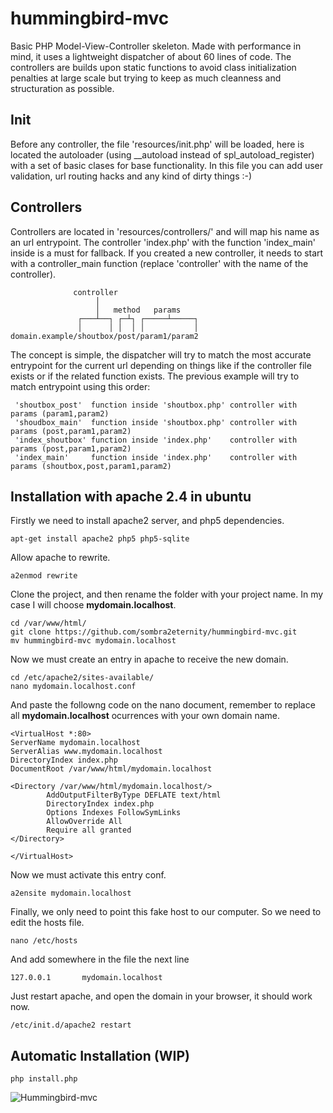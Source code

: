 hummingbird-mvc
===============

Basic PHP Model-View-Controller skeleton. Made with performance in mind, it uses a
lightweight dispatcher of about 60 lines of code. The controllers are builds upon
static functions to avoid class initialization penalties at large scale but trying
to keep as much cleanness and structuration as possible.

Init
----
Before any controller, the file 'resources/init.php' will be loaded, here is located 
the autoloader (using __autoload instead of spl\_autoload\_register) with a set of
basic clases for base functionality. In this file you can add user validation, url 
routing hacks and any kind of dirty things :-)

Controllers
-----------

Controllers are located in 'resources/controllers/' and will map his name as an url
entrypoint. The controller 'index.php' with the function 'index_main' inside is a 
must for fallback. If you created a new controller, it needs to start with a 
controller_main function (replace 'controller' with the name of the controller).


```
              controller
                   │
                   │   method   params
               ┌───┴──┐ ┌─┴┐ ┌─────┴─────┐
               │      │ │  │ │           │
domain.example/shoutbox/post/param1/param2
```

The concept is simple, the dispatcher will try to match the most accurate entrypoint
for the current url depending on things like if the controller file exists or if the
related function exists. The previous example will try to match entrypoint using this order:

```
 'shoutbox_post'  function inside 'shoutbox.php' controller with params (param1,param2)
 'shoudbox_main'  function inside 'shoutbox.php' controller with params (post,param1,param2)
 'index_shoutbox' function inside 'index.php'    controller with params (post,param1,param2)
 'index_main'     function inside 'index.php'    controller with params (shoutbox,post,param1,param2)
```

Installation with apache 2.4 in ubuntu
--------------------------------------

Firstly we need to install apache2 server, and php5 dependencies.

```
apt-get install apache2 php5 php5-sqlite
```

Allow apache to rewrite.

```
a2enmod rewrite
```

Clone the project, and then rename the folder with your project
name. In my case I will choose **mydomain.localhost**.

```
cd /var/www/html/
git clone https://github.com/sombra2eternity/hummingbird-mvc.git
mv hummingbird-mvc mydomain.localhost
```

Now we must create an entry in apache to receive the new domain.

```
cd /etc/apache2/sites-available/
nano mydomain.localhost.conf
```

And paste the followng code on the nano document, remember to 
replace all **mydomain.localhost** ocurrences with your own
domain name.

```
<VirtualHost *:80>
ServerName mydomain.localhost
ServerAlias www.mydomain.localhost
DirectoryIndex index.php
DocumentRoot /var/www/html/mydomain.localhost

<Directory /var/www/html/mydomain.localhost/>
        AddOutputFilterByType DEFLATE text/html
        DirectoryIndex index.php
        Options Indexes FollowSymLinks
        AllowOverride All
        Require all granted
</Directory>

</VirtualHost>
```

Now we must activate this entry conf.

```
a2ensite mydomain.localhost
```

Finally, we only need to point this fake host to our computer.
So we need to edit the hosts file.


```
nano /etc/hosts
```

And add somewhere in the file the next line

```
127.0.0.1       mydomain.localhost
```

Just restart apache, and open the domain in your browser, it should
work now.

```
/etc/init.d/apache2 restart
```

Automatic Installation (WIP)
----------------------------

```
php install.php
```


![Hummingbird-mvc](http://i.imgur.com/TEvoujO.png "Hummingbird-mvc")
